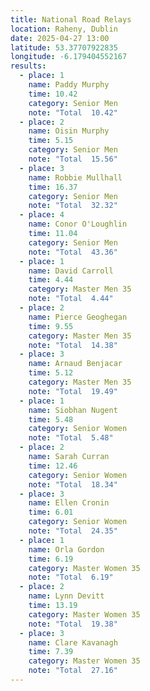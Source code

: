 ```yaml
---
title: National Road Relays
location: Raheny, Dublin
date: 2025-04-27 13:00
latitude: 53.37707922835
longitude: -6.179404552167
results:
  - place: 1
    name: Paddy Murphy
    time: 10.42
    category: Senior Men
    note: "Total  10.42"
  - place: 2
    name: Oisin Murphy
    time: 5.15
    category: Senior Men
    note: "Total  15.56"
  - place: 3
    name: Robbie Mullhall
    time: 16.37
    category: Senior Men
    note: "Total  32.32"
  - place: 4
    name: Conor O'Loughlin
    time: 11.04
    category: Senior Men
    note: "Total  43.36"
  - place: 1
    name: David Carroll
    time: 4.44
    category: Master Men 35
    note: "Total  4.44"
  - place: 2
    name: Pierce Geoghegan
    time: 9.55
    category: Master Men 35
    note: "Total  14.38"
  - place: 3
    name: Arnaud Benjacar
    time: 5.12
    category: Master Men 35
    note: "Total  19.49"
  - place: 1
    name: Siobhan Nugent
    time: 5.48
    category: Senior Women
    note: "Total  5.48"
  - place: 2
    name: Sarah Curran
    time: 12.46
    category: Senior Women
    note: "Total  18.34"
  - place: 3
    name: Ellen Cronin
    time: 6.01
    category: Senior Women
    note: "Total  24.35"
  - place: 1
    name: Orla Gordon
    time: 6.19
    category: Master Women 35
    note: "Total  6.19"
  - place: 2
    name: Lynn Devitt
    time: 13.19
    category: Master Women 35
    note: "Total  19.38"
  - place: 3
    name: Clare Kavanagh
    time: 7.39
    category: Master Women 35
    note: "Total  27.16"
---
```

